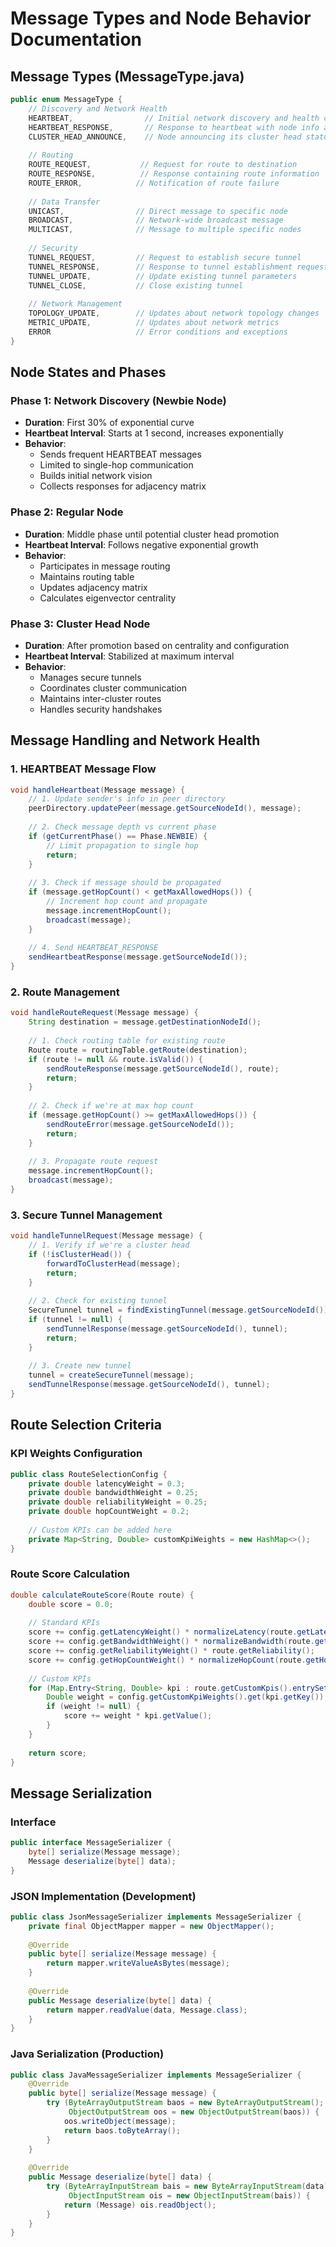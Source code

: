 # Message Types and Node Behavior Documentation

## Message Types (MessageType.java)

```java
public enum MessageType {
    // Discovery and Network Health
    HEARTBEAT,                // Initial network discovery and health check
    HEARTBEAT_RESPONSE,       // Response to heartbeat with node info and routes
    CLUSTER_HEAD_ANNOUNCE,    // Node announcing its cluster head status
    
    // Routing
    ROUTE_REQUEST,           // Request for route to destination
    ROUTE_RESPONSE,          // Response containing route information
    ROUTE_ERROR,            // Notification of route failure
    
    // Data Transfer
    UNICAST,                // Direct message to specific node
    BROADCAST,              // Network-wide broadcast message
    MULTICAST,              // Message to multiple specific nodes
    
    // Security
    TUNNEL_REQUEST,         // Request to establish secure tunnel
    TUNNEL_RESPONSE,        // Response to tunnel establishment request
    TUNNEL_UPDATE,          // Update existing tunnel parameters
    TUNNEL_CLOSE,           // Close existing tunnel
    
    // Network Management
    TOPOLOGY_UPDATE,        // Updates about network topology changes
    METRIC_UPDATE,          // Updates about network metrics
    ERROR                   // Error conditions and exceptions
}
```

## Node States and Phases

### Phase 1: Network Discovery (Newbie Node)
- **Duration**: First 30% of exponential curve
- **Heartbeat Interval**: Starts at 1 second, increases exponentially
- **Behavior**:
  - Sends frequent HEARTBEAT messages
  - Limited to single-hop communication
  - Builds initial network vision
  - Collects responses for adjacency matrix

### Phase 2: Regular Node
- **Duration**: Middle phase until potential cluster head promotion
- **Heartbeat Interval**: Follows negative exponential growth
- **Behavior**:
  - Participates in message routing
  - Maintains routing table
  - Updates adjacency matrix
  - Calculates eigenvector centrality

### Phase 3: Cluster Head Node
- **Duration**: After promotion based on centrality and configuration
- **Heartbeat Interval**: Stabilized at maximum interval
- **Behavior**:
  - Manages secure tunnels
  - Coordinates cluster communication
  - Maintains inter-cluster routes
  - Handles security handshakes

## Message Handling and Network Health

### 1. HEARTBEAT Message Flow
```java
void handleHeartbeat(Message message) {
    // 1. Update sender's info in peer directory
    peerDirectory.updatePeer(message.getSourceNodeId(), message);
    
    // 2. Check message depth vs current phase
    if (getCurrentPhase() == Phase.NEWBIE) {
        // Limit propagation to single hop
        return;
    }
    
    // 3. Check if message should be propagated
    if (message.getHopCount() < getMaxAllowedHops()) {
        // Increment hop count and propagate
        message.incrementHopCount();
        broadcast(message);
    }
    
    // 4. Send HEARTBEAT_RESPONSE
    sendHeartbeatResponse(message.getSourceNodeId());
}
```

### 2. Route Management
```java
void handleRouteRequest(Message message) {
    String destination = message.getDestinationNodeId();
    
    // 1. Check routing table for existing route
    Route route = routingTable.getRoute(destination);
    if (route != null && route.isValid()) {
        sendRouteResponse(message.getSourceNodeId(), route);
        return;
    }
    
    // 2. Check if we're at max hop count
    if (message.getHopCount() >= getMaxAllowedHops()) {
        sendRouteError(message.getSourceNodeId());
        return;
    }
    
    // 3. Propagate route request
    message.incrementHopCount();
    broadcast(message);
}
```

### 3. Secure Tunnel Management
```java
void handleTunnelRequest(Message message) {
    // 1. Verify if we're a cluster head
    if (!isClusterHead()) {
        forwardToClusterHead(message);
        return;
    }
    
    // 2. Check for existing tunnel
    SecureTunnel tunnel = findExistingTunnel(message.getSourceNodeId());
    if (tunnel != null) {
        sendTunnelResponse(message.getSourceNodeId(), tunnel);
        return;
    }
    
    // 3. Create new tunnel
    tunnel = createSecureTunnel(message);
    sendTunnelResponse(message.getSourceNodeId(), tunnel);
}
```

## Route Selection Criteria

### KPI Weights Configuration
```java
public class RouteSelectionConfig {
    private double latencyWeight = 0.3;
    private double bandwidthWeight = 0.25;
    private double reliabilityWeight = 0.25;
    private double hopCountWeight = 0.2;
    
    // Custom KPIs can be added here
    private Map<String, Double> customKpiWeights = new HashMap<>();
}
```

### Route Score Calculation
```java
double calculateRouteScore(Route route) {
    double score = 0.0;
    
    // Standard KPIs
    score += config.getLatencyWeight() * normalizeLatency(route.getLatency());
    score += config.getBandwidthWeight() * normalizeBandwidth(route.getBandwidth());
    score += config.getReliabilityWeight() * route.getReliability();
    score += config.getHopCountWeight() * normalizeHopCount(route.getHopCount());
    
    // Custom KPIs
    for (Map.Entry<String, Double> kpi : route.getCustomKpis().entrySet()) {
        Double weight = config.getCustomKpiWeights().get(kpi.getKey());
        if (weight != null) {
            score += weight * kpi.getValue();
        }
    }
    
    return score;
}
```

## Message Serialization

### Interface
```java
public interface MessageSerializer {
    byte[] serialize(Message message);
    Message deserialize(byte[] data);
}
```

### JSON Implementation (Development)
```java
public class JsonMessageSerializer implements MessageSerializer {
    private final ObjectMapper mapper = new ObjectMapper();
    
    @Override
    public byte[] serialize(Message message) {
        return mapper.writeValueAsBytes(message);
    }
    
    @Override
    public Message deserialize(byte[] data) {
        return mapper.readValue(data, Message.class);
    }
}
```

### Java Serialization (Production)
```java
public class JavaMessageSerializer implements MessageSerializer {
    @Override
    public byte[] serialize(Message message) {
        try (ByteArrayOutputStream baos = new ByteArrayOutputStream();
             ObjectOutputStream oos = new ObjectOutputStream(baos)) {
            oos.writeObject(message);
            return baos.toByteArray();
        }
    }
    
    @Override
    public Message deserialize(byte[] data) {
        try (ByteArrayInputStream bais = new ByteArrayInputStream(data);
             ObjectInputStream ois = new ObjectInputStream(bais)) {
            return (Message) ois.readObject();
        }
    }
}
```
